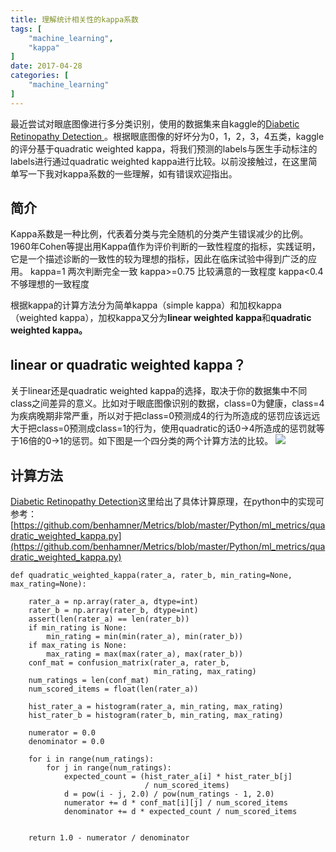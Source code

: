 ```yaml
---
title: 理解统计相关性的kappa系数
tags: [
    "machine_learning",
    "kappa"
]
date: 2017-04-28
categories: [
    "machine_learning"
]
---
```


最近尝试对眼底图像进行多分类识别，使用的数据集来自kaggle的[Diabetic Retinopathy Detection ](https://www.kaggle.com/c/diabetic-retinopathy-detection)。根据眼底图像的好坏分为0，1，2，3，4五类，kaggle的评分基于quadratic weighted kappa，将我们预测的labels与医生手动标注的labels进行通过quadratic weighted kappa进行比较。以前没接触过，在这里简单写一下我对kappa系数的一些理解，如有错误欢迎指出。

## 简介
Kappa系数是一种比例，代表着分类与完全随机的分类产生错误减少的比例。1960年Cohen等提出用Kappa值作为评价判断的一致性程度的指标，实践证明，它是一个描述诊断的一致性的较为理想的指标，因此在临床试验中得到广泛的应用。
kappa=1 两次判断完全一致
kappa>=0.75 比较满意的一致程度
kappa<0.4 不够理想的一致程度

根据kappa的计算方法分为简单kappa（simple kappa）和加权kappa（weighted kappa），加权kappa又分为**linear weighted kappa**和**quadratic weighted kappa。**

## linear or quadratic weighted kappa？

关于linear还是quadratic weighted kappa的选择，取决于你的数据集中不同class之间差异的意义。比如对于眼底图像识别的数据，class=0为健康，class=4为疾病晚期非常严重，所以对于把class=0预测成4的行为所造成的惩罚应该远远大于把class=0预测成class=1的行为，使用quadratic的话0->4所造成的惩罚就等于16倍的0->1的惩罚。如下图是一个四分类的两个计算方法的比较。
![](https://pic3.zhimg.com/v2-871bd9f471d8520cb2c3b68a44555eae_b.png)

## 计算方法
[Diabetic Retinopathy Detection](https://www.kaggle.com/c/diabetic-retinopathy-detection/details/evaluation)这里给出了具体计算原理，在python中的实现可参考：
[https://github.com/benhamner/Metrics/blob/master/Python/ml_metrics/quadratic_weighted_kappa.py](https://github.com/benhamner/Metrics/blob/master/Python/ml_metrics/quadratic_weighted_kappa.py)
```
def quadratic_weighted_kappa(rater_a, rater_b, min_rating=None, max_rating=None):

    rater_a = np.array(rater_a, dtype=int)
    rater_b = np.array(rater_b, dtype=int)
    assert(len(rater_a) == len(rater_b))
    if min_rating is None:
        min_rating = min(min(rater_a), min(rater_b))
    if max_rating is None:
        max_rating = max(max(rater_a), max(rater_b))
    conf_mat = confusion_matrix(rater_a, rater_b,
                                min_rating, max_rating)
    num_ratings = len(conf_mat)
    num_scored_items = float(len(rater_a))

    hist_rater_a = histogram(rater_a, min_rating, max_rating)
    hist_rater_b = histogram(rater_b, min_rating, max_rating)

    numerator = 0.0
    denominator = 0.0

    for i in range(num_ratings):
        for j in range(num_ratings):
            expected_count = (hist_rater_a[i] * hist_rater_b[j]
                              / num_scored_items)
            d = pow(i - j, 2.0) / pow(num_ratings - 1, 2.0)
            numerator += d * conf_mat[i][j] / num_scored_items
            denominator += d * expected_count / num_scored_items


    return 1.0 - numerator / denominator
```
